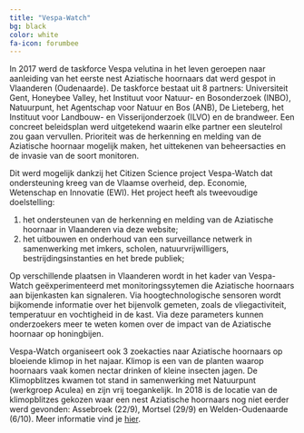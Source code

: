 ```yaml
---
title: "Vespa-Watch"
bg: black 
color: white
fa-icon: forumbee
---
```


In 2017 werd de taskforce Vespa velutina in het leven geroepen naar aanleiding van het eerste nest Aziatische hoornaars dat werd gespot in Vlaanderen (Oudenaarde). De taskforce bestaat uit 8 partners: Universiteit Gent, Honeybee Valley, het Instituut voor Natuur- en Bosonderzoek (INBO), Natuurpunt, het Agentschap voor Natuur en Bos (ANB), De Lieteberg, het Instituut voor Landbouw- en Visserijonderzoek (ILVO) en de brandweer. Een concreet beleidsplan werd uitgetekend waarin elke partner een sleutelrol zou gaan vervullen. Prioriteit was de herkenning en melding van de Aziatische hoornaar mogelijk maken, het uittekenen van beheersacties en de invasie van de soort monitoren.

Dit werd mogelijk dankzij het Citizen Science project Vespa-Watch dat ondersteuning kreeg van de Vlaamse overheid, dep. Economie, Wetenschap en Innovatie (EWI). Het project heeft als tweevoudige doelstelling:

1. het ondersteunen van de herkenning en melding van de Aziatische hoornaar in Vlaanderen via deze website;
2. het uitbouwen en onderhoud van een surveillance netwerk in samenwerking met imkers, scholen, natuurvrijwilligers, bestrijdingsinstanties en het brede publiek;

Op verschillende plaatsen in Vlaanderen wordt in het kader van Vespa-Watch geëxperimenteerd met monitoringssytemen die Aziatische hoornaars aan bijenkasten kan signaleren. Via hoogtechnologische sensoren wordt bijkomende informatie over het bijenvolk gemeten, zoals de vliegactiviteit, temperatuur en vochtigheid in de kast. Via deze parameters kunnen onderzoekers meer te weten komen over de impact van de Aziatische hoornaar op honingbijen.

Vespa-Watch organiseert ook 3 zoekacties naar Aziatische hoornaars op bloeiende klimop in het najaar. Klimop is een van de planten waarop hoornaars vaak komen nectar drinken of kleine insecten jagen. De Klimopblitzes kwamen tot stand in samenwerking met Natuurpunt (werkgroep Aculea) en zijn vrij toegankelijk. In 2018 is de locatie van de klimopblitzes gekozen waar een nest Aziatische hoornaars nog niet eerder werd gevonden: Assebroek (22/9), Mortsel (29/9) en Welden-Oudenaarde (6/10). Meer informatie vind je [hier](http://aculea.be/activiteiten/index.html). 
